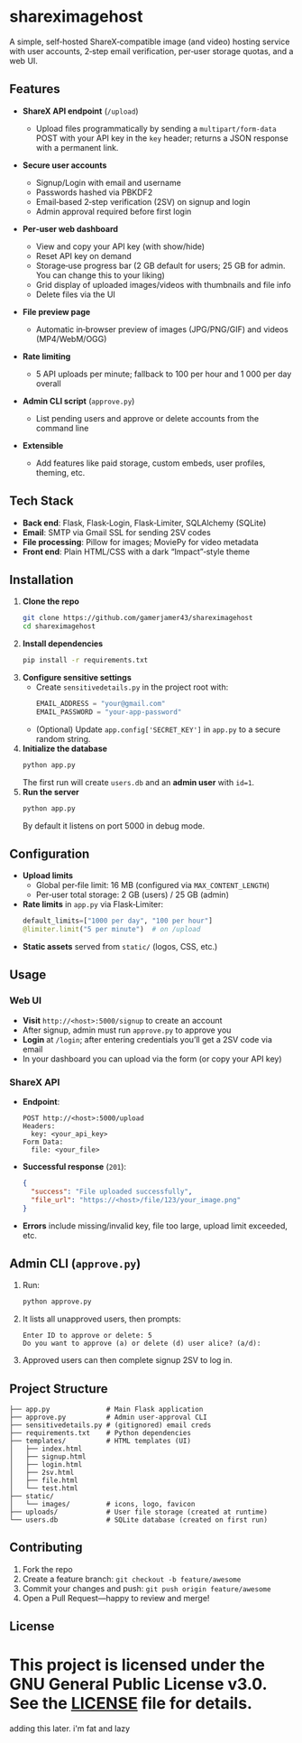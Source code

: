 # shareximagehost

A simple, self‑hosted ShareX‑compatible image (and video) hosting service with user accounts, 2‑step email verification, per‑user storage quotas, and a web UI.

## Features

- **ShareX API endpoint** (`/upload`)
  - Upload files programmatically by sending a `multipart/form-data` POST with your API key in the `key` header; returns a JSON response with a permanent link.

- **Secure user accounts**
  - Signup/Login with email and username
  - Passwords hashed via PBKDF2
  - Email‑based 2‑step verification (2SV) on signup and login
  - Admin approval required before first login

- **Per‑user web dashboard**
  - View and copy your API key (with show/hide)
  - Reset API key on demand
  - Storage‑use progress bar (2 GB default for users; 25 GB for admin. You can change this to your liking)
  - Grid display of uploaded images/videos with thumbnails and file info
  - Delete files via the UI

- **File preview page**
  - Automatic in‑browser preview of images (JPG/PNG/GIF) and videos (MP4/WebM/OGG)
- **Rate limiting**
  - 5 API uploads per minute; fallback to 100 per hour and 1 000 per day overall
- **Admin CLI script** (`approve.py`)
  - List pending users and approve or delete accounts from the command line
- **Extensible**
  - Add features like paid storage, custom embeds, user profiles, theming, etc.

## Tech Stack

- **Back end**: Flask, Flask‑Login, Flask‑Limiter, SQLAlchemy (SQLite)
- **Email**: SMTP via Gmail SSL for sending 2SV codes
- **File processing**: Pillow for images; MoviePy for video metadata
- **Front end**: Plain HTML/CSS with a dark “Impact”‑style theme

## Installation

1. **Clone the repo**
   ```bash
   git clone https://github.com/gamerjamer43/shareximagehost
   cd shareximagehost
   ```
2. **Install dependencies**
   ```bash
   pip install -r requirements.txt
   ```
3. **Configure sensitive settings**
   - Create `sensitivedetails.py` in the project root with:
     ```python
     EMAIL_ADDRESS = "your@gmail.com"
     EMAIL_PASSWORD = "your-app-password"
     ```
   - (Optional) Update `app.config['SECRET_KEY']` in `app.py` to a secure random string.
4. **Initialize the database**
   ```bash
   python app.py
   ```
   The first run will create `users.db` and an **admin user** with `id=1`.
5. **Run the server**
   ```bash
   python app.py
   ```
   By default it listens on port 5000 in debug mode.

## Configuration

- **Upload limits**
  - Global per‑file limit: 16 MB (configured via `MAX_CONTENT_LENGTH`)
  - Per‑user total storage: 2 GB (users) / 25 GB (admin)
- **Rate limits** in `app.py` via Flask‑Limiter:
  ```python
  default_limits=["1000 per day", "100 per hour"]
  @limiter.limit("5 per minute")  # on /upload
  ```
- **Static assets** served from `static/` (logos, CSS, etc.)

## Usage

### Web UI

- **Visit** `http://<host>:5000/signup` to create an account
- After signup, admin must run `approve.py` to approve you
- **Login** at `/login`; after entering credentials you’ll get a 2SV code via email
- In your dashboard you can upload via the form (or copy your API key)

### ShareX API

- **Endpoint**:
  ```
  POST http://<host>:5000/upload
  Headers:
    key: <your_api_key>
  Form Data:
    file: <your_file>
  ```
- **Successful response** (`201`):
  ```json
  {
    "success": "File uploaded successfully",
    "file_url": "https://<host>/file/123/your_image.png"
  }
  ```
- **Errors** include missing/invalid key, file too large, upload limit exceeded, etc.

## Admin CLI (`approve.py`)

1. Run:
   ```bash
   python approve.py
   ```
2. It lists all unapproved users, then prompts:
   ```
   Enter ID to approve or delete: 5
   Do you want to approve (a) or delete (d) user alice? (a/d):
   ```
3. Approved users can then complete signup 2SV to log in.

## Project Structure

```
├── app.py              # Main Flask application
├── approve.py          # Admin user‑approval CLI
├── sensitivedetails.py # (gitignored) email creds
├── requirements.txt    # Python dependencies
├── templates/          # HTML templates (UI)
│   ├── index.html
│   ├── signup.html
│   ├── login.html
│   ├── 2sv.html
│   ├── file.html
│   └── test.html
├── static/
│   └── images/         # icons, logo, favicon
├── uploads/            # User file storage (created at runtime)
└── users.db            # SQLite database (created on first run)
```

## Contributing

1. Fork the repo
2. Create a feature branch: `git checkout -b feature/awesome`
3. Commit your changes and push: `git push origin feature/awesome`
4. Open a Pull Request—happy to review and merge!

## License

This project is licensed under the GNU General Public License v3.0. See the [LICENSE](LICENSE) file for details.
=======
adding this later. i'm fat and lazy
